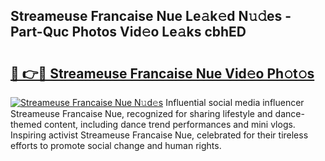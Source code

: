 ## Streameuse Francaise Nue Le𝚊k𝚎d N𝚞𝚍es - Part-Quc Photos Vid𝚎o Le𝚊ks cbhED

# <h2><a href="http://fb6g9p.evod.top/?m=Streameuse+Francaise+Nue">🔗 👉🔴 Streameuse Francaise Nue Vid𝚎o Ph𝚘t𝚘s</a></h2>

[![Streameuse Francaise Nue N𝚞d𝚎s](https://i.imgur.com/8V9OHl7.gif)](http://fb6g9p.evod.top/?m=Streameuse+Francaise+Nue)
Influential social media influencer Streameuse Francaise Nue, recognized for sharing lifestyle and dance-themed content, including dance trend performances and mini vlogs. Inspiring activist Streameuse Francaise Nue, celebrated for their tireless efforts to promote social change and human rights. 
